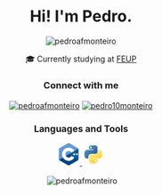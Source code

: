 <h1 align="center">Hi! I'm Pedro.</h1>

<p align="center"> <img src="https://komarev.com/ghpvc/?username=pedroafmonteiro&label=Profile%20views&color=0e75b6&style=flat" alt="pedroafmonteiro" /> </p>

<p align="center"> 🎓 Currently studying at <a href="https://fe.up.pt">FEUP</a></p>

<h3 align="center">Connect with me</h3>
<p align="center">
<a href="https://twitter.com/pedroafmonteiro" target="blank"><img align="center" src="https://raw.githubusercontent.com/rahuldkjain/github-profile-readme-generator/master/src/images/icons/Social/twitter.svg" alt="pedroafmonteiro" height="30" width="40" /></a>
<a href="https://linkedin.com/in/pedro10monteiro" target="blank"><img align="center" src="https://raw.githubusercontent.com/rahuldkjain/github-profile-readme-generator/master/src/images/icons/Social/linked-in-alt.svg" alt="pedro10monteiro" height="30" width="40" /></a>
</p>

<h3 align="center">Languages and Tools</h3>
<p align="center"> <a href="https://www.w3schools.com/cpp/" target="_blank" rel="noreferrer"> <img src="https://raw.githubusercontent.com/devicons/devicon/master/icons/cplusplus/cplusplus-original.svg" alt="cplusplus" width="40" height="40"/> </a> <a href="https://www.python.org" target="_blank" rel="noreferrer"> <img src="https://raw.githubusercontent.com/devicons/devicon/master/icons/python/python-original.svg" alt="python" width="40" height="40"/> </a> </p>

<p align="center">&nbsp;<img align="center" src="https://github-readme-stats.vercel.app/api?username=pedroafmonteiro&show_icons=true&locale=en" alt="pedroafmonteiro" /></p>
